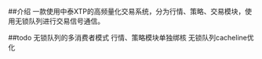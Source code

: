 ##介绍
一款使用中泰XTP的高频量化交易系统，分为行情、策略、交易模块，使用无锁队列进行交易信号通信。

##todo
无锁队列的多消费者模式
行情、策略模块单独绑核
无锁队列cacheline优化
